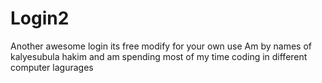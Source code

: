 # Login2
Another awesome login its free modify for your own use
Am by names of kalyesubula hakim and am spending most of my time coding in different computer lagurages
